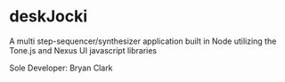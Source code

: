 # deskJocki

A multi step-sequencer/synthesizer application built in Node utilizing the Tone.js and Nexus UI javascript libraries


Sole Developer: Bryan Clark



